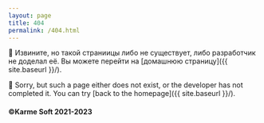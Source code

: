 ```yaml
---
layout: page
title: 404
permalink: /404.html
---
```


👀 Извините, но такой страниицы либо не существует, либо разработчик не доделал её. Вы можете перейти на [домашнюю страницу]({{ site.baseurl }}/).

👀 Sorry, but such a page either does not exist, or the developer has not completed it. You can try  [back to the homepage]({{ site.baseurl }}/).


<body style=»background-color: #55D52B»>





#### ©Karme Soft 2021-2023
